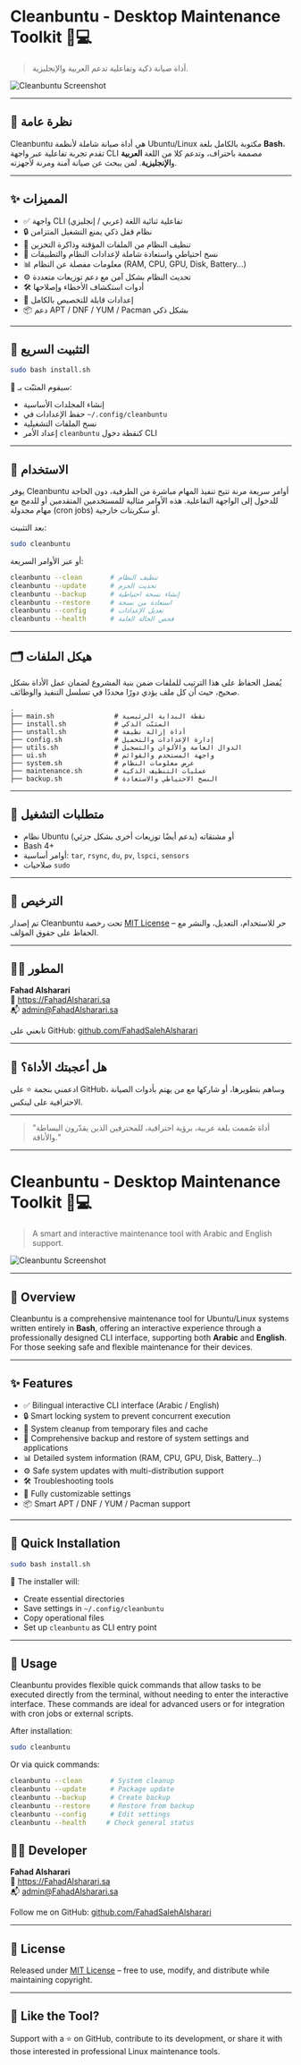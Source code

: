 # Cleanbuntu - Desktop Maintenance Toolkit 🧼💻

> أداة صيانة ذكية وتفاعلية تدعم العربية والإنجليزية.

![Cleanbuntu Screenshot](assets/screenshot.png)

---

## 📌 نظرة عامة
Cleanbuntu هي أداة صيانة شاملة لأنظمة Ubuntu/Linux مكتوبة بالكامل بلغة **Bash**، تقدم تجربة تفاعلية عبر واجهة CLI مصممة باحتراف، وتدعم كلا من اللغة **العربية** و**الإنجليزية**. لمن يبحث عن صيانة آمنة ومرنة لأجهزته.

---

## ✨ المميزات
- ✅ واجهة CLI تفاعلية ثنائية اللغة (عربي / إنجليزي)
- 🔒 نظام قفل ذكي يمنع التشغيل المتزامن
- 🧠 تنظيف النظام من الملفات المؤقتة وذاكرة التخزين
- 💾 نسخ احتياطي واستعادة شاملة لإعدادات النظام والتطبيقات
- 📊 معلومات مفصلة عن النظام (RAM, CPU, GPU, Disk, Battery...)
- ⚙️ تحديث النظام بشكل آمن مع دعم توزيعات متعددة
- 🛠️ أدوات استكشاف الأخطاء وإصلاحها
- 🔧 إعدادات قابلة للتخصيص بالكامل
- 📦 دعم APT / DNF / YUM / Pacman بشكل ذكي

---

## 🚀 التثبيت السريع
```bash
sudo bash install.sh
```

📝 سيقوم المثبّت بـ:
- إنشاء المجلدات الأساسية
- حفظ الإعدادات في `~/.config/cleanbuntu`
- نسخ الملفات التشغيلية
- إعداد الأمر `cleanbuntu` كنقطة دخول CLI

---

## 🧪 الاستخدام

يوفر Cleanbuntu أوامر سريعة مرنة تتيح تنفيذ المهام مباشرة من الطرفية، دون الحاجة للدخول إلى الواجهة التفاعلية. هذه الأوامر مثالية للمستخدمين المتقدمين أو للدمج مع مهام مجدولة (cron jobs) أو سكربتات خارجية.

بعد التثبيت:
```bash
sudo cleanbuntu
```

أو عبر الأوامر السريعة:
```bash
cleanbuntu --clean       # تنظيف النظام
cleanbuntu --update      # تحديث الحزم
cleanbuntu --backup      # إنشاء نسخة احتياطية
cleanbuntu --restore     # استعادة من نسخة
cleanbuntu --config      # تعديل الإعدادات
cleanbuntu --health      # فحص الحالة العامة
```

---

## 🗂️ هيكل الملفات

يُفضل الحفاظ على هذا الترتيب للملفات ضمن بنية المشروع لضمان عمل الأداة بشكل صحيح، حيث أن كل ملف يؤدي دورًا محددًا في تسلسل التنفيذ والوظائف.
```
.
├── main.sh               # نقطة البداية الرئيسية
├── install.sh            # المثبّت الذكي
├── unstall.sh            # أداة إزالة نظيفة
├── config.sh             # إدارة الإعدادات والتحميل
├── utils.sh              # الدوال العامة والألوان والتسجيل
├── ui.sh                 # واجهة المستخدم والقوائم
├── system.sh             # عرض معلومات النظام
├── maintenance.sh        # عمليات التنظيف الذكية
├── backup.sh             # النسخ الاحتياطي والاستعادة
```

---

## 🧠 متطلبات التشغيل
- نظام Ubuntu أو مشتقاته (يدعم أيضًا توزيعات أخرى بشكل جزئي)
- Bash 4+
- أوامر أساسية: `tar`, `rsync`, `du`, `pv`, `lspci`, `sensors`
- صلاحيات `sudo`

---

## 🪪 الترخيص
تم إصدار Cleanbuntu تحت رخصة [MIT License](LICENSE) – حر للاستخدام، التعديل، والنشر مع الحفاظ على حقوق المؤلف.

---

## 👨‍💻 المطور
**Fahad Alsharari**  
💼 https://FahadAlsharari.sa  
📬 admin@FahadAlsharari.sa  

تابعني على GitHub: [github.com/FahadSalehAlsharari](https://github.com/FahadSalehAlsharari)

---

## 🌟 هل أعجبتك الأداة؟
ادعمني بنجمة ⭐ على GitHub، وساهم بتطويرها، أو شاركها مع من يهتم بأدوات الصيانة الاحترافية على لينكس.

---

> "أداة صُممت بلغة عربية، برؤية احترافية، للمحترفين الذين يقدّرون البساطة والأناقة."

---

# Cleanbuntu - Desktop Maintenance Toolkit 🧼💻

> A smart and interactive maintenance tool with Arabic and English support.

![Cleanbuntu Screenshot](assets/screenshot.png)

---

## 📌 Overview
Cleanbuntu is a comprehensive maintenance tool for Ubuntu/Linux systems written entirely in **Bash**, offering an interactive experience through a professionally designed CLI interface, supporting both **Arabic** and **English**. For those seeking safe and flexible maintenance for their devices.

---

## ✨ Features
- ✅ Bilingual interactive CLI interface (Arabic / English)
- 🔒 Smart locking system to prevent concurrent execution
- 🧠 System cleanup from temporary files and cache
- 💾 Comprehensive backup and restore of system settings and applications
- 📊 Detailed system information (RAM, CPU, GPU, Disk, Battery...)
- ⚙️ Safe system updates with multi-distribution support
- 🛠️ Troubleshooting tools
- 🔧 Fully customizable settings
- 📦 Smart APT / DNF / YUM / Pacman support

---

## 🚀 Quick Installation
```bash
sudo bash install.sh
```

📝 The installer will:
- Create essential directories
- Save settings in `~/.config/cleanbuntu`
- Copy operational files
- Set up `cleanbuntu` as CLI entry point

---

## 🧪 Usage

Cleanbuntu provides flexible quick commands that allow tasks to be executed directly from the terminal, without needing to enter the interactive interface. These commands are ideal for advanced users or for integration with cron jobs or external scripts.

After installation:
```bash
sudo cleanbuntu
```

Or via quick commands:
```bash
cleanbuntu --clean       # System cleanup
cleanbuntu --update      # Package update
cleanbuntu --backup      # Create backup
cleanbuntu --restore     # Restore from backup
cleanbuntu --config      # Edit settings
cleanbuntu --health     # Check general status
```

## 👨‍💻 Developer
**Fahad Alsharari**  
💼 https://FahadAlsharari.sa  
📬 admin@FahadAlsharari.sa  

Follow me on GitHub: [github.com/FahadSalehAlsharari](https://github.com/FahadSalehAlsharari)

---

## 🪪 License
Released under [MIT License](LICENSE) – free to use, modify, and distribute while maintaining copyright.

---

## 🌟 Like the Tool?
Support with a ⭐ on GitHub, contribute to its development, or share it with those interested in professional Linux maintenance tools.

